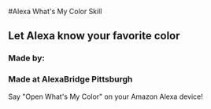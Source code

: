 #Alexa What's My Color Skill
## Let Alexa know your favorite color
### Made by:
### Made at AlexaBridge Pittsburgh

Say "Open What's My Color" on your Amazon Alexa device!